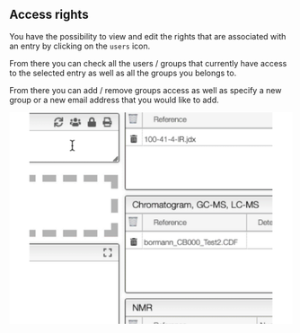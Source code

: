 ## Access rights

You have the possibility to view and edit the rights that are associated with an entry by clicking on the `users` icon.

From there you can check all the users / groups that currently have access to the selected entry as well as all the groups you belongs to.

From there you can add / remove groups access as well as specify a new group or a new email address that you would like to add.

<img src="protection.gif">
